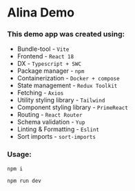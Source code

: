 # Alina Demo

### This demo app was created using:

- Bundle-tool - `Vite`
- Frontend - `React 18`
- DX - `Typescript + SWC`
- Package manager - `npm`
- Containerization - `Docker + compose`
- State management - `Redux Toolkit`
- Fetching - `Axios`
- Utility styling library - `Tailwind`
- Component styling library - `PrimeReact`
- Routing - `React Router`
- Schema validation - `Yup`
- Linting & Formatting - `Eslint`
- Sort imports - `sort-imports`

### Usage:

```
npm i
```

```
npm run dev
```
